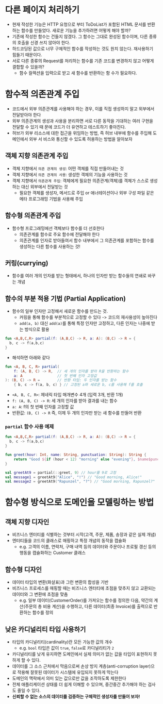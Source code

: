 # 다른 페이지 처리하기
- 현재 작성한 기능은 HTTP 요청으로 부터 ToDoList가 포함된 HTML 문서를 반환하는 함수를 만들었다. 새로운 기능을 추가하려면 어떻게 해야 할까?
- 기존에 작성한 함수는 건들지 않겠다. 그 함수는 그대로 완성된 함수이며, 다른 종류의 호출을 신경 쓰지 않아야 한다.
- 하드코딩된 값으로 너무 구체적인 함수를 작성하는 것도 원치 않는다. 재사용하기 힘들기 때문이다.
- 서로 다른 종류의 Request를 처리하는 함수를 기존 코드를 변경하지 않고 어떻게 결합할 수 있을까?
  - 함수 컬렉션을 입력으로 받고 새 함수를 반환하는 함 수가 필요하다.

# 함수적 의존관계 주입
- 코드에서 외부 의존관계를 사용해야 하는 경우, 이를 직접 생성하지 말고 외부에서 전달받아야 한다
- 외부 의존관계의 생성과 사용을 분리하면 서로 다른 동작을 기대하는 여러 구현을 전달할 수 있기 때 문에 코드가 더 유연하고 테스트하기 좋아진다.
- 허브가 외부 리소스에 대한 접근을 위임하는 방법, 즉 허브 내부에 함수를 주입해 도메인에서 외부 서 비스와 통신할 수 있도록 허용하는 방법을 알아보자

## 객체 지향 의존관계 주입
- 객체 지향에서 `의존 관계의 생성`: 어떤 객체를 직접 만들어내는 것
- 객체 지향에서 `의존 관계의 사용`: 생성한 객체의 기능을 사용하는 것
- 객체 지향에서 `의존관계 주입`: 객체에게 필요한 의존관계(객체)를 객체가 스스로 생성하는 대신 외부에서 전달받는 것
  - 필요한 객체를 생성자, 메서드로 주입 or 애너테이션이나 외부 구성 파일 같은 메타 프로그래밍 기법을 사용해 주입

## 함수형 의존관계 주입
- 함수형 프로그래밍에선 객체보다 함수를 더 선호한다
  - 의존관계를 함수로 주요 함수에 전달해야 한다
  - 의존관계를 인자로 받아들여서 함수 내부에서 그 의존관계를 포함하는 함수를 생성하는 다른 함수를 사용하는 것!

## 커링(currying)
- 함수를 여러 개의 인자를 받는 형태에서, 하나의 인자만 받는 함수들의 연쇄로 바꾸는 개념

## 함수의 부분 적용 기법 (Partial Application)
- 함수의 일부 인자만 고정해서 새로운 함수를 만드는 것.
  - 커링을 통해 함수를 부분적으로 고정할 수 있다 -> 코드의 재사용성이 높아진다
  - `add(a, b)` 대신 `add(a)`를 통해 특정 인자만 고정하고, 다른 인자는 나중에 받는 방식으로 활용

```kotlin
fun <A,B,C,R> partial(f: (A,B,C) -> R, a: A): (B,C) -> R = { 
  b, c -> f(a,b,c)
}
```
- 해석하면 아래와 같다
```kotlin
fun <A, B, C, R> partial(
    f: (A, B, C) -> R,  // 세 개의 인자를 받아 R을 반환하는 함수
    a: A                // 첫 번째 인자 고정값
): (B, C) -> R =        // 반환 타입: 두 인자를 받는 함수
    { b, c -> f(a, b, c) } // 고정된 a와 새로운 b, c를 사용해 f를 호출
```
- `<A, B, C, R>`: 제네릭 타입 매개변수 4개 (입력 3개, 반환 1개)
- `f: (A, B, C) -> R`: 세 개의 인자를 받아 결과를 내는 함수
- `a: A`: f의 첫 번째 인자를 고정할 값
- 반환값: `(B, C) -> R`
  즉, 이제 두 개의 인자만 받는 새 함수를 만들어 반환

### `partial` 함수 사용 예제
```kotlin
fun <A,B,C,R> partial(f: (A,B,C) -> R, a: A): (B,C) -> R = { 
  b, c -> f(a,b,c)
}

fun greet(hour: Int, name: String, punctuation: String): String {
    return "Good ${if (hour < 12) "morning" else "evening"}, $name$punctuation"
}

val greetAt9 = partial(::greet, 9) // hour를 9로 고정
val message1 = greetAt9("Alice", "!") // "Good morning, Alice!"
val message2 = greetAt9("Rapunzel", "?") // "Good morning, Rapunzel?"
```

# 함수형 방식으로 도메인을 모델링하는 방법

## 객체 지향 디자인
- 비즈니스 엔터티를 식별하는 것부터 시작(고객, 주문, 제품, 송장과 같은 실제 개념)
- 엔터티들을 코드의 클래스로 매핑하고 특정 개념의 동작을 캡슐화
  - e.g. 고객의 이름, 연락처, 구매 내역 등의 데이터와 주문이나 프로필 갱신 등의 행동을 캡슐화하는 Customer 클래스

## 함수형 디자인
- 데이터 타입의 변환(화살표)과 그런 변환의 합성을 기반
- 비즈니스 프로세스를 매핑할 때는 비즈니스 엔터티에 초점을 맞추지 않고 교환되는 데이터와 그 변환에 초점을 맞춤
  - e.g. 일부 데이터(CustomerOrder)를 가져오는 함수를 정의한 다음, 약간의 계산(주문의 총 비용 계산)을 수행하고, 다른 데이터(최종 Invoice)를 출력으로 반환하는 함수를 정의

## 낮은 카디널리티 타입 사용하기
- 타입의 카디널리티(cardinality)란 모든 가능한 값의 개수
  - e.g. `bool` 타입은 값이 `true`, `false`로 카디널리티가 `2`
- 카디널리티를 낮게 유지하면 도메인에서 실제 의미가 없는 값을 타입이 표현하지 못하게 할 수 있다.
- 데이터를 그 소스 근처에서 막음으로써 손상 방지 계층(anti-corruption layer)으 로 작용해 잘못된 데이터가 시스템에 유입되지 못하게 막는다
- 도메인의 맥락에서 의미 있는 값으로만 값을 조작하도록 제한한다
- 전체 애플리케이션 상태를 더 쉽게 이해할 수 있으며, 중간중간 추가해야 하는 검사도 줄일 수 있다.
- **신뢰할 수 없는 소스의 데이터를 검증하는 구체적인 생성자를 만들어 보자!**
